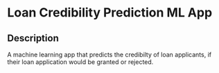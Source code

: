 # Loan Credibility Prediction ML App

## Description
A machine learning app that predicts the credibilty of loan applicants, if their loan application would be granted or rejected.
